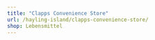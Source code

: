 ```yaml
---
title: "Clapps Convenience Store"
url: /hayling-island/clapps-convenience-store/
shop: Lebensmittel
---
```

